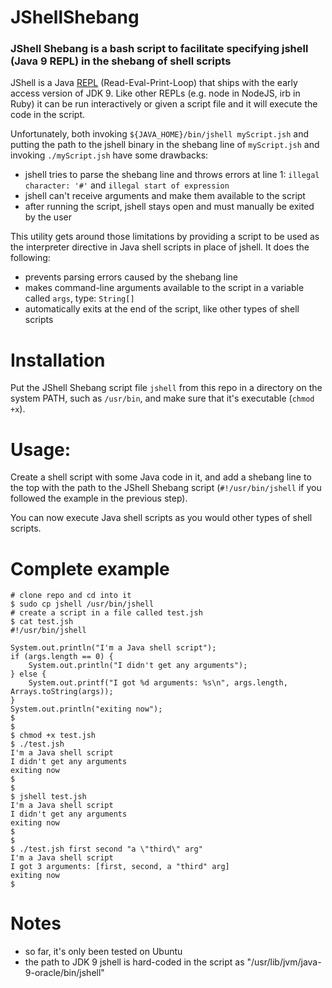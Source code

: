 # JShellShebang
### JShell Shebang is a bash script to facilitate specifying jshell (Java 9 REPL) in the shebang of shell scripts

JShell is a Java [REPL](https://en.wikipedia.org/wiki/Read%E2%80%93eval%E2%80%93print_loop) (Read-Eval-Print-Loop) that ships with the early access version of JDK 9. Like other REPLs (e.g. node in NodeJS, irb in Ruby) it can be run interactively or given a script file and it will execute the code in the script.

Unfortunately, both invoking ```${JAVA_HOME}/bin/jshell myScript.jsh``` and putting the path to the jshell binary in the shebang line of ```myScript.jsh``` and invoking ```./myScript.jsh``` have some drawbacks:
- jshell tries to parse the shebang line and throws errors at line 1: ```illegal character: '#'``` and ```illegal start of expression```
- jshell can't receive arguments and make them available to the script
- after running the script, jshell stays open and must manually be exited by the user

This utility gets around those limitations by providing a script to be used as the interpreter directive in Java shell scripts in place of jshell. It does the following:
- prevents parsing errors caused by the shebang line
- makes command-line arguments available to the script in a variable called ```args```, type: ```String[]```
- automatically exits at the end of the script, like other types of shell scripts

# Installation
Put the JShell Shebang script file ```jshell``` from this repo in a directory on the system PATH, such as ```/usr/bin```, and make sure that it's executable (```chmod +x```).

# Usage:
Create a shell script with some Java code in it, and add a shebang line to the top with the path to the JShell Shebang script (```#!/usr/bin/jshell``` if you followed the example in the previous step).

You can now execute Java shell scripts as you would other types of shell scripts.

# Complete example

```
# clone repo and cd into it
$ sudo cp jshell /usr/bin/jshell
# create a script in a file called test.jsh
$ cat test.jsh
#!/usr/bin/jshell

System.out.println("I'm a Java shell script");
if (args.length == 0) {
    System.out.println("I didn't get any arguments");
} else {
    System.out.printf("I got %d arguments: %s\n", args.length, Arrays.toString(args));
}
System.out.println("exiting now");
$
$
$ chmod +x test.jsh
$ ./test.jsh
I'm a Java shell script
I didn't get any arguments
exiting now
$
$
$ jshell test.jsh
I'm a Java shell script
I didn't get any arguments
exiting now
$
$
$ ./test.jsh first second "a \"third\" arg"
I'm a Java shell script
I got 3 arguments: [first, second, a "third" arg]
exiting now
$
```

# Notes
- so far, it's only been tested on Ubuntu
- the path to JDK 9 jshell is hard-coded in the script as "/usr/lib/jvm/java-9-oracle/bin/jshell"
